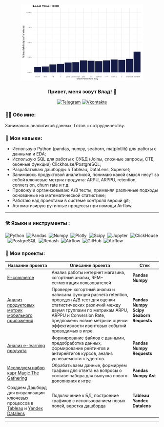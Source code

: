 <p align="center">
  <img width="400" height="250" src="https://github.com/vickiticy/vickiticy/blob/main/9dsD.gif"  alt="animated" />
</p>

### <p align="center">Привет, меня зовут Влад! 👋</p>

<div align="center">

  <a href="">[![Telegram](https://img.shields.io/badge/-Telegram-27A7E7?style=for-the-badge&logo=telegram)](https://t.me/htzzth)</a>
  <a href="">[![Vkontakte](https://img.shields.io/badge/VK-0b0038?style=for-the-badge&logo=VK&logoColor=blue)](https://vk.com/id137625669)</a>

</div>

### :man_technologist: Обо мне:
  Занимаюсь аналитикой данных. Готов к сотрудничеству.
### :metal: Мои навыки:
<ul>
<li>Использую Python (pandas, numpy, seaborn, matplotlib) для работы с данными и EDA;
<li>Использую SQL для работы с СУБД (Joinы, сложные запросы, CTE, оконные функции) Clickhouse/PostgreSQL;
<li>Разрабатываю дэшборды в Tableau, DataLens, Superset;
<li>Занимаюсь продуктовой аналитикой, понимаю какой смысл несут за собой ключевые метрик продукта: ARPU, ARPPU, retention, conversion, churn rate и т.д.
<li>Провожу и организовываю А/В тесты, применяя различные подходы основанные на математической статистике;
<li>Работаю над проектами в системе контроля версий git;
<li>Автоматизирую рутинные процессы при помощи Airflow.
</ul>

---

### :hammer_and_wrench: Языки и инструменты :
<div>
  <img src="https://img.shields.io/badge/python-white?logo=python&style=for-the-badge" title="Python" alt="Python" height="40"/>&nbsp;
  <img src="https://img.shields.io/badge/pandas-white?logo=pandas&logoColor=blue&style=for-the-badge" title="Pandas" alt="Pandas" height="40"/>&nbsp;
  <img src="https://img.shields.io/badge/numpy-white?logo=numpy&logoColor=blue&style=for-the-badge" title="Numpy" alt="Numpy" height="40"/>&nbsp;
  <img src="https://img.shields.io/badge/plotly-white?logo=plotly&logoColor=blue&style=for-the-badge" title="Plotly" alt="Plotly" height="40"/>&nbsp;
  <img src="https://img.shields.io/badge/Scipy-white?logo=Scipy&logoColor=black&style=for-the-badge" title="Scipy" alt="Scipy" height="40"/>&nbsp;
  <img src="https://img.shields.io/badge/Jupyter_notebook-white?logo=Jupyter&style=for-the-badge" title="Jupyter" alt="Jupyter" height="40"/>&nbsp;
  <img src="https://img.shields.io/badge/Clickhouse-white?logo=Clickhouse&style=for-the-badge" title="ClickHouse" alt="ClickHouse" height="40"/>&nbsp;
  <img src="https://img.shields.io/badge/PostgreSQL-white?logo=PostgreSQL&s&style=for-the-badge" title="PostgreSQL" alt="PostgreSQL" height="40"/>&nbsp;
  <img src="https://img.shields.io/badge/redash-white?logo=redash&logoColor=black&style=for-the-badge" title="Redash" alt="Redash" height="40"/>&nbsp;
  <img src="https://img.shields.io/badge/Tableau-white?logo=Tableau&s&logoColor=yellow&style=for-the-badge" title="Airflow" alt="Airflow" height="40"/>&nbsp;
  <img src="https://img.shields.io/badge/github-white?logo=github&logoColor=black&style=for-the-badge" title="GitHub" alt="GitHub" height="40"/>&nbsp;
  <img src="https://img.shields.io/badge/Airflow-white?logo=Airflow&style=for-the-badge" title="Airflow" alt="Airflow" height="40"/>&nbsp;
  
  
</div>



### :book: Мои проекты:
|Название проекта| Описание проекта| Стек|
|----------------|-----------------|-----|
|[E-commerce](https://github.com/Hitez90/e-commerce)|Анализ работы интернет магазина, когортный анализ, RFM-сегментация пользователей|**Pandas** **Numpy**|
|[Анализ продуктовых метрик мобильного приложения](https://github.com/Hitez90/mobile_game)|Проведен когортный анализ и написана функция расчета retention, проведен А/B тест для оценки статистических различий между двумя группами по метрикам ARPU, ARPPU и Conversion Rate, предложены новые метрики оценки эффективности ивентовых событий проводимых в игре.|**Pandas** **Numpy** **Scipy**  **Seaborn** **Requests**|
|[Анализ e-learning продукта](https://github.com/DimDolino/E-learning_project)|Формирование файлов с данными, предобработка данных, формирование рейтингов и антирейтигов курсов, анализ успеваемости студентов.|**Pandas** **Numpy** **Requests**|
|[Исследуем набор карт Magic The Gathering](https://github.com/DimDolino/Magic_the_Gathering)|Обрабатываем данные, формируем графики для ответа на вопросы о составе набора для выпуска нового дополнения к игре|**Pandas** **Numpy** **Ast**|
|Создаем Дашборд для визуализации ключевых процессов в [Tableau](https://public.tableau.com/app/profile/dmitriy7276/viz/KarpovDashboardPractice_16519275094660/SalesMonthlyOverview) и [Yandex Datalens](https://datalens.yandex.ru/syjtr3o11ppwi-profit-overview)|Подключение к БД, построение графиков с использованием новых полей, верстка дашборда |**Tableau** **Yandex Datalens**


<hr>

